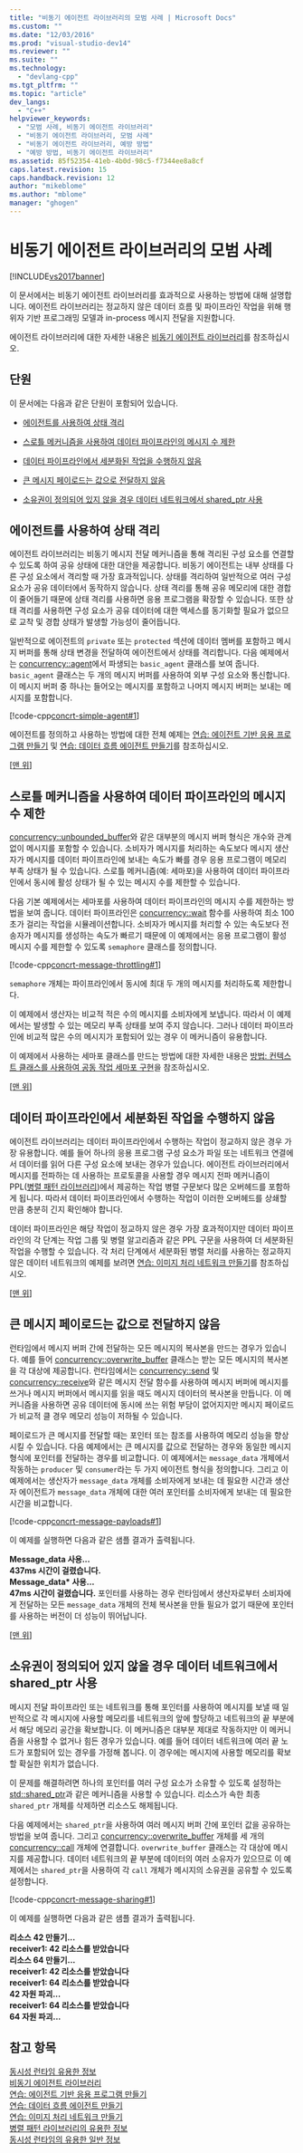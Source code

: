 ```yaml
---
title: "비동기 에이전트 라이브러리의 모범 사례 | Microsoft Docs"
ms.custom: ""
ms.date: "12/03/2016"
ms.prod: "visual-studio-dev14"
ms.reviewer: ""
ms.suite: ""
ms.technology: 
  - "devlang-cpp"
ms.tgt_pltfrm: ""
ms.topic: "article"
dev_langs: 
  - "C++"
helpviewer_keywords: 
  - "모범 사례, 비동기 에이전트 라이브러리"
  - "비동기 에이전트 라이브러리, 모범 사례"
  - "비동기 에이전트 라이브러리, 예방 방법"
  - "예방 방법, 비동기 에이전트 라이브러리"
ms.assetid: 85f52354-41eb-4b0d-98c5-f7344ee8a8cf
caps.latest.revision: 15
caps.handback.revision: 12
author: "mikeblome"
ms.author: "mblome"
manager: "ghogen"
---
```

# 비동기 에이전트 라이브러리의 모범 사례
[!INCLUDE[vs2017banner](../../assembler/inline/includes/vs2017banner.md)]

이 문서에서는 비동기 에이전트 라이브러리를 효과적으로 사용하는 방법에 대해 설명합니다.  에이전트 라이브러리는 정교하지 않은 데이터 흐름 및 파이프라인 작업을 위해 행위자 기반 프로그래밍 모델과 in\-process 메시지 전달을 지원합니다.  
  
 에이전트 라이브러리에 대한 자세한 내용은 [비동기 에이전트 라이브러리](../../parallel/concrt/asynchronous-agents-library.md)를 참조하십시오.  
  
##  <a name="top"></a> 단원  
 이 문서에는 다음과 같은 단원이 포함되어 있습니다.  
  
-   [에이전트를 사용하여 상태 격리](#isolation)  
  
-   [스로틀 메커니즘을 사용하여 데이터 파이프라인의 메시지 수 제한](#throttling)  
  
-   [데이터 파이프라인에서 세분화된 작업을 수행하지 않음](#fine-grained)  
  
-   [큰 메시지 페이로드는 값으로 전달하지 않음](#large-payloads)  
  
-   [소유권이 정의되어 있지 않을 경우 데이터 네트워크에서 shared\_ptr 사용](#ownership)  
  
##  <a name="isolation"></a> 에이전트를 사용하여 상태 격리  
 에이전트 라이브러리는 비동기 메시지 전달 메커니즘을 통해 격리된 구성 요소를 연결할 수 있도록 하여 공유 상태에 대한 대안을 제공합니다.  비동기 에이전트는 내부 상태를 다른 구성 요소에서 격리할 때 가장 효과적입니다.  상태를 격리하여 일반적으로 여러 구성 요소가 공유 데이터에서 동작하지 않습니다.  상태 격리를 통해 공유 메모리에 대한 경합이 줄어들기 때문에 상태 격리를 사용하면 응용 프로그램을 확장할 수 있습니다.  또한 상태 격리를 사용하면 구성 요소가 공유 데이터에 대한 액세스를 동기화할 필요가 없으므로 교착 및 경합 상태가 발생할 가능성이 줄어듭니다.  
  
 일반적으로 에이전트의 `private` 또는 `protected` 섹션에 데이터 멤버를 포함하고 메시지 버퍼를 통해 상태 변경을 전달하여 에이전트에서 상태를 격리합니다.  다음 예제에서는 [concurrency::agent](../../parallel/concrt/reference/agent-class.md)에서 파생되는 `basic_agent` 클래스를 보여 줍니다.  `basic_agent` 클래스는 두 개의 메시지 버퍼를 사용하여 외부 구성 요소와 통신합니다.  이 메시지 버퍼 중 하나는 들어오는 메시지를 포함하고 나머지 메시지 버퍼는 보내는 메시지를 포함합니다.  
  
 [!code-cpp[concrt-simple-agent#1](../../parallel/concrt/codesnippet/CPP/best-practices-in-the-asynchronous-agents-library_1.cpp)]  
  
 에이전트를 정의하고 사용하는 방법에 대한 전체 예제는 [연습: 에이전트 기반 응용 프로그램 만들기](../../parallel/concrt/walkthrough-creating-an-agent-based-application.md) 및 [연습: 데이터 흐름 에이전트 만들기](../../parallel/concrt/walkthrough-creating-a-dataflow-agent.md)를 참조하십시오.  
  
 \[[맨 위](#top)\]  
  
##  <a name="throttling"></a> 스로틀 메커니즘을 사용하여 데이터 파이프라인의 메시지 수 제한  
 [concurrency::unbounded\_buffer](../Topic/unbounded_buffer%20Class.md)와 같은 대부분의 메시지 버퍼 형식은 개수와 관계없이 메시지를 포함할 수 있습니다.  소비자가 메시지를 처리하는 속도보다 메시지 생산자가 메시지를 데이터 파이프라인에 보내는 속도가 빠를 경우 응용 프로그램이 메모리 부족 상태가 될 수 있습니다.  스로틀 메커니즘\(예: 세마포\)을 사용하여 데이터 파이프라인에서 동시에 활성 상태가 될 수 있는 메시지 수를 제한할 수 있습니다.  
  
 다음 기본 예제에서는 세마포를 사용하여 데이터 파이프라인의 메시지 수를 제한하는 방법을 보여 줍니다.  데이터 파이프라인은 [concurrency::wait](../Topic/wait%20Function.md) 함수를 사용하여 최소 100초가 걸리는 작업을 시뮬레이션합니다.  소비자가 메시지를 처리할 수 있는 속도보다 전송자가 메시지를 생성하는 속도가 빠르기 때문에 이 예제에서는 응용 프로그램이 활성 메시지 수를 제한할 수 있도록 `semaphore` 클래스를 정의합니다.  
  
 [!code-cpp[concrt-message-throttling#1](../../parallel/concrt/codesnippet/CPP/best-practices-in-the-asynchronous-agents-library_2.cpp)]  
  
 `semaphore` 개체는 파이프라인에서 동시에 최대 두 개의 메시지를 처리하도록 제한합니다.  
  
 이 예제에서 생산자는 비교적 적은 수의 메시지를 소비자에게 보냅니다.  따라서 이 예제에서는 발생할 수 있는 메모리 부족 상태를 보여 주지 않습니다.  그러나 데이터 파이프라인에 비교적 많은 수의 메시지가 포함되어 있는 경우 이 메커니즘이 유용합니다.  
  
 이 예제에서 사용하는 세마포 클래스를 만드는 방법에 대한 자세한 내용은 [방법: 컨텍스트 클래스를 사용하여 공동 작업 세마포 구현](../../parallel/concrt/how-to-use-the-context-class-to-implement-a-cooperative-semaphore.md)을 참조하십시오.  
  
 \[[맨 위](#top)\]  
  
##  <a name="fine-grained"></a> 데이터 파이프라인에서 세분화된 작업을 수행하지 않음  
 에이전트 라이브러리는 데이터 파이프라인에서 수행하는 작업이 정교하지 않은 경우 가장 유용합니다.  예를 들어 하나의 응용 프로그램 구성 요소가 파일 또는 네트워크 연결에서 데이터를 읽어 다른 구성 요소에 보내는 경우가 있습니다.  에이전트 라이브러리에서 메시지를 전파하는 데 사용하는 프로토콜을 사용할 경우 메시지 전파 메커니즘이 PPL\([병렬 패턴 라이브러리](../../parallel/concrt/parallel-patterns-library-ppl.md)\)에서 제공하는 작업 병렬 구문보다 많은 오버헤드를 포함하게 됩니다.  따라서 데이터 파이프라인에서 수행하는 작업이 이러한 오버헤드를 상쇄할 만큼 충분히 긴지 확인해야 합니다.  
  
 데이터 파이프라인은 해당 작업이 정교하지 않은 경우 가장 효과적이지만 데이터 파이프라인의 각 단계는 작업 그룹 및 병렬 알고리즘과 같은 PPL 구문을 사용하여 더 세분화된 작업을 수행할 수 있습니다.  각 처리 단계에서 세분화된 병렬 처리를 사용하는 정교하지 않은 데이터 네트워크의 예제를 보려면 [연습: 이미지 처리 네트워크 만들기](../../parallel/concrt/walkthrough-creating-an-image-processing-network.md)를 참조하십시오.  
  
 \[[맨 위](#top)\]  
  
##  <a name="large-payloads"></a> 큰 메시지 페이로드는 값으로 전달하지 않음  
 런타임에서 메시지 버퍼 간에 전달하는 모든 메시지의 복사본을 만드는 경우가 있습니다.  예를 들어 [concurrency::overwrite\_buffer](../../parallel/concrt/reference/overwrite-buffer-class.md) 클래스는 받는 모든 메시지의 복사본을 각 대상에 제공합니다.  런타임에서는 [concurrency::send](../Topic/send%20Function.md) 및 [concurrency::receive](../Topic/receive%20Function.md)와 같은 메시지 전달 함수를 사용하여 메시지 버퍼에 메시지를 쓰거나 메시지 버퍼에서 메시지를 읽을 때도 메시지 데이터의 복사본을 만듭니다.  이 메커니즘을 사용하면 공유 데이터에 동시에 쓰는 위험 부담이 없어지지만 메시지 페이로드가 비교적 클 경우 메모리 성능이 저하될 수 있습니다.  
  
 페이로드가 큰 메시지를 전달할 때는 포인터 또는 참조를 사용하여 메모리 성능을 향상시킬 수 있습니다.  다음 예제에서는 큰 메시지를 값으로 전달하는 경우와 동일한 메시지 형식에 포인터를 전달하는 경우를 비교합니다.  이 예제에서는 `message_data` 개체에서 작동하는 `producer` 및 `consumer`라는 두 가지 에이전트 형식을 정의합니다.  그리고 이 예제에서는 생산자가 `message_data` 개체를 소비자에게 보내는 데 필요한 시간과 생산자 에이전트가 `message_data` 개체에 대한 여러 포인터를 소비자에게 보내는 데 필요한 시간을 비교합니다.  
  
 [!code-cpp[concrt-message-payloads#1](../../parallel/concrt/codesnippet/CPP/best-practices-in-the-asynchronous-agents-library_3.cpp)]  
  
 이 예제를 실행하면 다음과 같은 샘플 결과가 출력됩니다.  
  
  **Message\_data 사용...**  
**437ms 시간이 걸렸습니다.**  
**Message\_data\* 사용...**  
**47ms 시간이 걸렸습니다.** 포인터를 사용하는 경우 런타임에서 생산자로부터 소비자에게 전달하는 모든 `message_data` 개체의 전체 복사본을 만들 필요가 없기 때문에 포인터를 사용하는 버전이 더 성능이 뛰어납니다.  
  
 \[[맨 위](#top)\]  
  
##  <a name="ownership"></a> 소유권이 정의되어 있지 않을 경우 데이터 네트워크에서 shared\_ptr 사용  
 메시지 전달 파이프라인 또는 네트워크를 통해 포인터를 사용하여 메시지를 보낼 때 일반적으로 각 메시지에 사용할 메모리를 네트워크의 앞에 할당하고 네트워크의 끝 부분에서 해당 메모리 공간을 확보합니다.  이 메커니즘은 대부분 제대로 작동하지만 이 메커니즘을 사용할 수 없거나 힘든 경우가 있습니다.  예를 들어 데이터 네트워크에 여러 끝 노드가 포함되어 있는 경우를 가정해 봅니다.  이 경우에는 메시지에 사용할 메모리를 확보할 확실한 위치가 없습니다.  
  
 이 문제를 해결하려면 하나의 포인터를 여러 구성 요소가 소유할 수 있도록 설정하는 [std::shared\_ptr](../../standard-library/shared-ptr-class.md)과 같은 메커니즘을 사용할 수 있습니다.  리소스가 속한 최종 `shared_ptr` 개체를 삭제하면 리소스도 해제됩니다.  
  
 다음 예제에서는 `shared_ptr`을 사용하여 여러 메시지 버퍼 간에 포인터 값을 공유하는 방법을 보여 줍니다.  그리고 [concurrency::overwrite\_buffer](../../parallel/concrt/reference/overwrite-buffer-class.md) 개체를 세 개의 [concurrency::call](../../parallel/concrt/reference/call-class.md) 개체에 연결합니다.  `overwrite_buffer` 클래스는 각 대상에 메시지를 제공합니다.  데이터 네트워크의 끝 부분에 데이터의 여러 소유자가 있으므로 이 예제에서는 `shared_ptr`을 사용하여 각 `call` 개체가 메시지의 소유권을 공유할 수 있도록 설정합니다.  
  
 [!code-cpp[concrt-message-sharing#1](../../parallel/concrt/codesnippet/CPP/best-practices-in-the-asynchronous-agents-library_4.cpp)]  
  
 이 예제를 실행하면 다음과 같은 샘플 결과가 출력됩니다.  
  
  **리소스 42 만들기...**  
**receiver1: 42 리소스를 받았습니다**  
**리소스 64 만들기...**  
**receiver1: 42 리소스를 받았습니다**  
**receiver1: 64 리소스를 받았습니다**  
**42 자원 파괴...**  
**receiver1: 64 리소스를 받았습니다**  
**64 자원 파괴...**   
## 참고 항목  
 [동시성 런타임 유용한 정보](../../parallel/concrt/concurrency-runtime-best-practices.md)   
 [비동기 에이전트 라이브러리](../../parallel/concrt/asynchronous-agents-library.md)   
 [연습: 에이전트 기반 응용 프로그램 만들기](../../parallel/concrt/walkthrough-creating-an-agent-based-application.md)   
 [연습: 데이터 흐름 에이전트 만들기](../../parallel/concrt/walkthrough-creating-a-dataflow-agent.md)   
 [연습: 이미지 처리 네트워크 만들기](../../parallel/concrt/walkthrough-creating-an-image-processing-network.md)   
 [병렬 패턴 라이브러리의 유용한 정보](../../parallel/concrt/best-practices-in-the-parallel-patterns-library.md)   
 [동시성 런타임의 유용한 일반 정보](../../parallel/concrt/general-best-practices-in-the-concurrency-runtime.md)